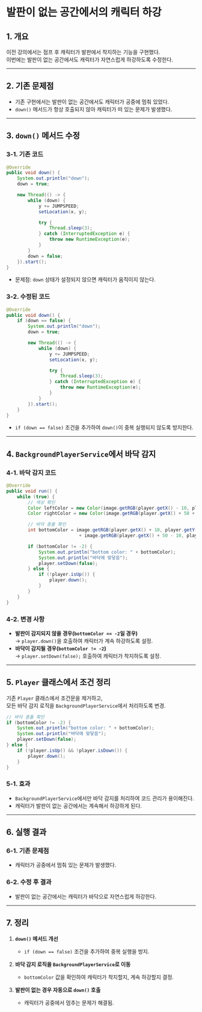 # 발판이 없는 공간에서의 캐릭터 하강

## 1. 개요

이전 강의에서는 점프 후 캐릭터가 발판에서 착지하는 기능을 구현했다.  
이번에는 발판이 없는 공간에서도 캐릭터가 자연스럽게 하강하도록 수정한다.

---

## 2. 기존 문제점

- 기존 구현에서는 발판이 없는 공간에서도 캐릭터가 공중에 멈춰 있었다.
- `down()` 메서드가 항상 호출되지 않아 캐릭터가 떠 있는 문제가 발생했다.

---

## 3. `down()` 메서드 수정

### 3-1. 기존 코드

```java
@Override
public void down() {
    System.out.println("down");
    down = true;

    new Thread(() -> {
        while (down) {
            y += JUMPSPEED;
            setLocation(x, y);

            try {
                Thread.sleep(3);
            } catch (InterruptedException e) {
                throw new RuntimeException(e);
            }
        }
        down = false;
    }).start();
}
```

- 문제점: `down` 상태가 설정되지 않으면 캐릭터가 움직이지 않는다.

### 3-2. 수정된 코드

```java
@Override
public void down() {
    if (down == false) {
        System.out.println("down");
        down = true;

        new Thread(() -> {
            while (down) {
                y += JUMPSPEED;
                setLocation(x, y);

                try {
                    Thread.sleep(3);
                } catch (InterruptedException e) {
                    throw new RuntimeException(e);
                }
            }
        }).start();
    }
}
```

- `if (down == false)` 조건을 추가하여 `down()`이 중복 실행되지 않도록 방지한다.

---

## 4. `BackgroundPlayerService`에서 바닥 감지

### 4-1. 바닥 감지 코드

```java
@Override
public void run() {
    while (true) {
        // 색상 확인
        Color leftColor = new Color(image.getRGB(player.getX() - 10, player.getY() + 25));
        Color rightColor = new Color(image.getRGB(player.getX() + 50 + 15, player.getY() + 25));

        // 바닥 충돌 확인
        int bottomColor = image.getRGB(player.getX() + 10, player.getY() + 50 + 5)
                           + image.getRGB(player.getX() + 50 - 10, player.getY() + 50 + 5);

        if (bottomColor != -2) {
            System.out.println("bottom color: " + bottomColor);
            System.out.println("바닥에 맞닿음");
            player.setDown(false);
        } else {
            if (!player.isUp()) {
                player.down();
            }
        }
    }
}
```

### 4-2. 변경 사항

- **발판이 감지되지 않을 경우(`bottomColor == -2`일 경우)**  
  → `player.down()`을 호출하여 캐릭터가 계속 하강하도록 설정.
- **바닥이 감지될 경우(`bottomColor != -2`)**  
  → `player.setDown(false);` 호출하여 캐릭터가 착지하도록 설정.

---

## 5. `Player` 클래스에서 조건 정리

기존 `Player` 클래스에서 조건문을 제거하고,  
모든 바닥 감지 로직을 `BackgroundPlayerService`에서 처리하도록 변경.

```java
// 바닥 충돌 확인
if (bottomColor != -2) {
    System.out.println("bottom color: " + bottomColor);
    System.out.println("바닥에 맞닿음");
    player.setDown(false);
} else {
    if (!player.isUp() && !player.isDown()) {
        player.down();
    }
}
```

### 5-1. 효과

- `BackgroundPlayerService`에서만 바닥 감지를 처리하여 코드 관리가 용이해진다.
- 캐릭터가 발판이 없는 공간에서는 계속해서 하강하게 된다.

---

## 6. 실행 결과

### 6-1. 기존 문제점
- 캐릭터가 공중에서 멈춰 있는 문제가 발생했다.

### 6-2. 수정 후 결과
- 발판이 없는 공간에서는 캐릭터가 바닥으로 자연스럽게 하강한다.

---

## 7. 정리

1. **`down()` 메서드 개선**  
   - `if (down == false)` 조건을 추가하여 중복 실행을 방지.

2. **바닥 감지 로직을 `BackgroundPlayerService`로 이동**  
   - `bottomColor` 값을 확인하여 캐릭터가 착지할지, 계속 하강할지 결정.

3. **발판이 없는 경우 자동으로 `down()` 호출**  
   - 캐릭터가 공중에서 멈추는 문제가 해결됨.

